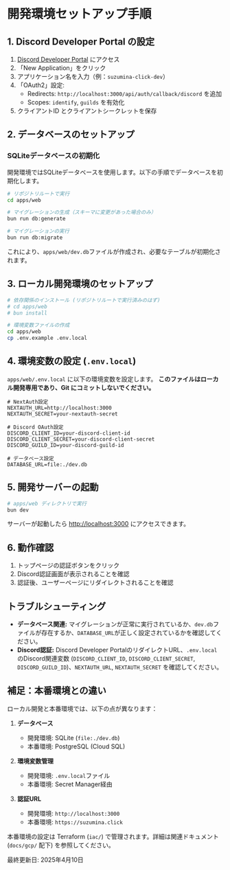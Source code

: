 # 開発環境セットアップ手順

## 1. Discord Developer Portal の設定

1. [Discord Developer Portal](https://discord.com/developers/applications) にアクセス
2. 「New Application」をクリック
3. アプリケーション名を入力（例：`suzumina-click-dev`）
4. 「OAuth2」設定:
   - Redirects: `http://localhost:3000/api/auth/callback/discord` を追加
   - Scopes: `identify`, `guilds` を有効化
5. クライアントID とクライアントシークレットを保存

## 2. データベースのセットアップ

### SQLiteデータベースの初期化

開発環境ではSQLiteデータベースを使用します。以下の手順でデータベースを初期化します。

```bash
# リポジトリルートで実行
cd apps/web

# マイグレーションの生成（スキーマに変更があった場合のみ）
bun run db:generate

# マイグレーションの実行
bun run db:migrate
```

これにより、`apps/web/dev.db`ファイルが作成され、必要なテーブルが初期化されます。

## 3. ローカル開発環境のセットアップ

```bash
# 依存関係のインストール (リポジトリルートで実行済みのはず)
# cd apps/web
# bun install

# 環境変数ファイルの作成
cd apps/web
cp .env.example .env.local
```

## 4. 環境変数の設定 (`.env.local`)

`apps/web/.env.local` に以下の環境変数を設定します。
**このファイルはローカル開発専用であり、Git にコミットしないでください。**

```env
# NextAuth設定
NEXTAUTH_URL=http://localhost:3000
NEXTAUTH_SECRET=your-nextauth-secret

# Discord OAuth設定
DISCORD_CLIENT_ID=your-discord-client-id
DISCORD_CLIENT_SECRET=your-discord-client-secret
DISCORD_GUILD_ID=your-discord-guild-id

# データベース設定
DATABASE_URL=file:./dev.db
```

## 5. 開発サーバーの起動

```bash
# apps/web ディレクトリで実行
bun dev
```

サーバーが起動したら <http://localhost:3000> にアクセスできます。

## 6. 動作確認

1. トップページの認証ボタンをクリック
2. Discord認証画面が表示されることを確認
3. 認証後、ユーザーページにリダイレクトされることを確認

## トラブルシューティング

- **データベース関連:** マイグレーションが正常に実行されているか、`dev.db`ファイルが存在するか、`DATABASE_URL`が正しく設定されているかを確認してください。
- **Discord認証:** Discord Developer PortalのリダイレクトURL、`.env.local` のDiscord関連変数 (`DISCORD_CLIENT_ID`, `DISCORD_CLIENT_SECRET`, `DISCORD_GUILD_ID`)、`NEXTAUTH_URL`, `NEXTAUTH_SECRET` を確認してください。

## 補足：本番環境との違い

ローカル開発と本番環境では、以下の点が異なります：

1. **データベース**
   - 開発環境: SQLite (`file:./dev.db`)
   - 本番環境: PostgreSQL (Cloud SQL)

2. **環境変数管理**
   - 開発環境: `.env.local`ファイル
   - 本番環境: Secret Manager経由

3. **認証URL**
   - 開発環境: `http://localhost:3000`
   - 本番環境: `https://suzumina.click`

本番環境の設定は Terraform (`iac/`) で管理されます。詳細は関連ドキュメント (`docs/gcp/` 配下) を参照してください。

最終更新日: 2025年4月10日
